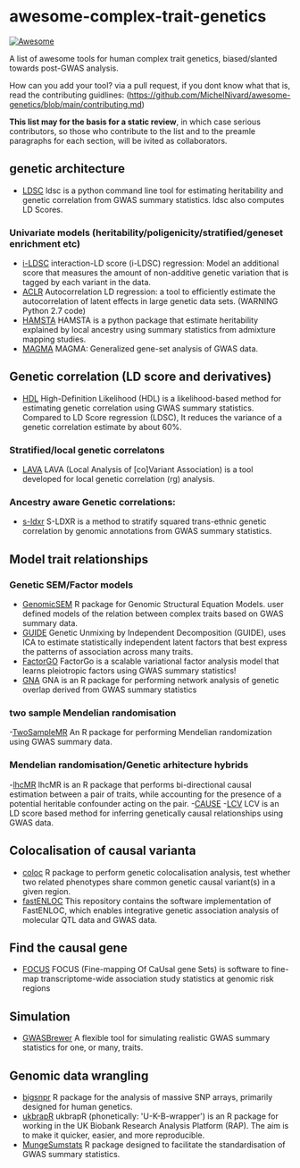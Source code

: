 # awesome-complex-trait-genetics

[![Awesome](https://awesome.re/badge.svg)](https://awesome.re)

A list of awesome tools for human complex trait genetics, biased/slanted towards post-GWAS analysis.

How can you add your tool? via a pull request, if you dont know what that is, read the contributing guidlines: (https://github.com/MichelNivard/awesome-genetics/blob/main/contributing.md)

**This list may for the basis for a static review**, in which case serious contributors, so those who contribute to the list and to the preamle paragraphs for each section, will be ivited as collaborators.


## genetic architecture

- [LDSC](https://github.com/bulik/ldsc) ldsc is a python command line tool for estimating heritability and genetic correlation from GWAS summary statistics. ldsc also computes LD Scores.
  

### Univariate models (heritability/poligenicity/stratified/geneset enrichment etc)

- [i-LDSC](https://github.com/lcrawlab/i-LDSC)   interaction-LD score (i-LDSC) regression: Model an additional score that measures the amount of non-additive genetic variation that is tagged by each variant in the data.
- [ACLR](https://github.com/arminschoech/ACLR) Autocorrelation LD regression: a tool to efficiently estimate the autocorrelation of latent effects in large genetic data sets. (WARNING Python 2.7 code)
- [HAMSTA](https://github.com/tszfungc/hamsta) HAMSTA is a python package that estimate heritability explained by local ancestry using summary statistics from admixture mapping studies.
- [MAGMA](https://cncr.nl/research/magma/) MAGMA: Generalized gene-set analysis of GWAS data. 


## Genetic correlation (LD score and derivatives)


- [HDL](https://github.com/zhenin/HDL) High-Definition Likelihood (HDL) is a likelihood-based method for estimating genetic correlation using GWAS summary statistics. Compared to LD Score regression (LDSC), It reduces the variance of a genetic correlation estimate by about 60%.




### Stratified/local genetic correlatons

- [LAVA](https://github.com/josefin-werme/LAVA) LAVA (Local Analysis of [co]Variant Association) is a tool developed for local genetic correlation (rg) analysis.

### Ancestry aware Genetic correlations:

- [s-ldxr](https://github.com/huwenboshi/s-ldxr) S-LDXR is a method to stratify squared trans-ethnic genetic correlation by genomic annotations from GWAS summary statistics.

## Model trait relationships

### Genetic SEM/Factor models

- [GenomicSEM](https://github.com/GenomicSEM/GenomicSEM) R package for Genomic Structural Equation Models. user defined models of the relation between complex traits based on GWAS summary data.
- [GUIDE](https://github.com/daniel-lazarev/GUIDE) Genetic Unmixing by Independent Decomposition (GUIDE), uses ICA to estimate statistically independent latent factors that best express the patterns of association across many traits.
- [FactorGO](https://github.com/mancusolab/FactorGo) FactorGo is a scalable variational factor analysis model that learns pleiotropic factors using GWAS summary statistics!
- [GNA](https://github.com/GenomicNetworkAnalysis/GNA) GNA is an R package for performing network analysis of genetic overlap derived from GWAS summary statistics


### two sample Mendelian randomisation

-[TwoSampleMR](https://github.com/MRCIEU/TwoSampleMR) An R package for performing Mendelian randomization using GWAS summary data.

### Mendelian randomisation/Genetic arhitecture hybrids

-[lhcMR](https://github.com/LizaDarrous/lhcMR) lhcMR is an R package that performs bi-directional causal estimation between a pair of traits, while accounting for the presence of a potential heritable confounder acting on the pair.
-[CAUSE](https://github.com/jean997/cause)
-[LCV](https://github.com/lukejoconnor/LCV) LCV is an LD score based method for inferring genetically causal relationships using GWAS data.

## Colocalisation of causal varianta 

- [coloc](https://github.com/chr1swallace/coloc) R package to perform genetic colocalisation analysis, test whether two related phenotypes share common genetic causal variant(s) in a given region.
- [fastENLOC](https://github.com/xqwen/fastenloc) This repository contains the software implementation of FastENLOC, which enables integrative genetic association analysis of molecular QTL data and GWAS data.

## Find the causal gene

- [FOCUS](https://github.com/mancusolab/ma-focus) FOCUS (Fine-mapping Of CaUsal gene Sets) is software to fine-map transcriptome-wide association study statistics at genomic risk regions




##

## Simulation

- [GWASBrewer](https://github.com/jean997/GWASBrewer) A flexible tool for simulating realistic GWAS summary statistics for one, or many, traits.

## Genomic data wrangling

- [bigsnpr](https://github.com/privefl/bigsnpr) R package for the analysis of massive SNP arrays, primarily designed for human genetics.
- [ukbrapR](https://github.com/lcpilling/ukbrapR) ukbrapR (phonetically: 'U-K-B-wrapper') is an R package for working in the UK Biobank Research Analysis Platform (RAP). The aim is to make it quicker, easier, and more reproducible.
- [MungeSumstats](https://github.com/Al-Murphy/MungeSumstats) R package designed to facilitate the standardisation of GWAS summary statistics.
